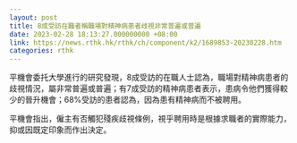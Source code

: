 ```yaml
---
layout: post
title: 8成受訪在職者稱職場對精神病患者歧視非常普遍或普遍
date: 2023-02-28 18:13:27.000000000 +08:00
link: https://news.rthk.hk/rthk/ch/component/k2/1689853-20230228.htm
categories: rthk
---
```


平機會委托大學進行的研究發現，8成受訪的在職人士認為，職場對精神病患者的歧視情況，屬非常普遍或普遍；有7成受訪的精神病患者表示，患病令他們獲得較少的晉升機會；68%受訪的患者認為，因為患有精神病而不被聘用。

平機會指出，僱主有否觸犯殘疾歧視條例，視乎聘用時是根據求職者的實際能力，抑或因既定印象而作出決定。
